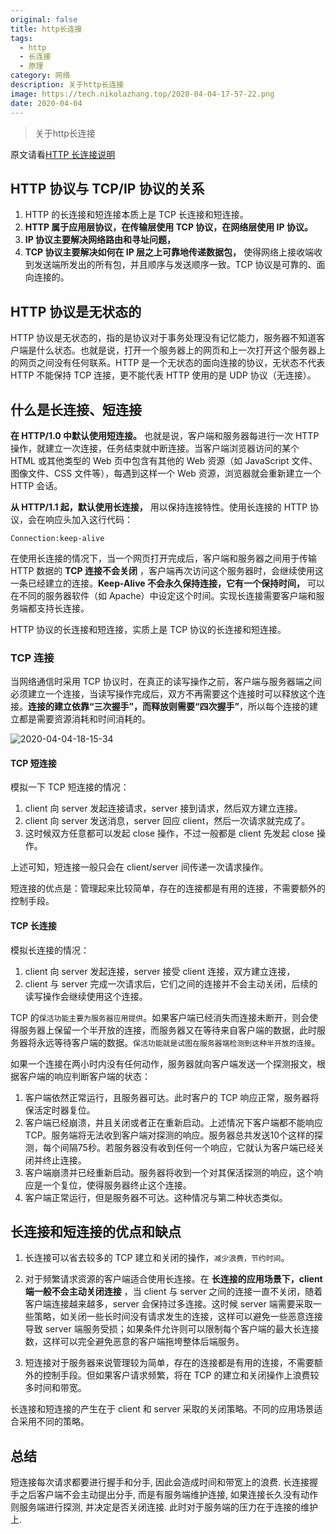 ```yaml
---
original: false
title: http长连接
tags:
  - http
  - 长连接
  - 原理
category: 网络
description: 关于http长连接
image: https://tech.nikolazhang.top/2020-04-04-17-57-22.png
date: 2020-04-04
---
```


> 关于http长连接

原文请看[HTTP 长连接说明](https://cloud.tencent.com/document/product/214/4149)

## HTTP 协议与 TCP/IP 协议的关系

1. HTTP 的长连接和短连接本质上是 TCP 长连接和短连接。
2. __HTTP 属于应用层协议，在传输层使用 TCP 协议，在网络层使用 IP 协议。__
3. __IP 协议主要解决网络路由和寻址问题，__
4. __TCP 协议主要解决如何在 IP 层之上可靠地传递数据包，__ 使得网络上接收端收到发送端所发出的所有包，并且顺序与发送顺序一致。TCP 协议是可靠的、面向连接的。

## HTTP 协议是无状态的

HTTP 协议是无状态的，指的是协议对于事务处理没有记忆能力，服务器不知道客户端是什么状态。也就是说，打开一个服务器上的网页和上一次打开这个服务器上的网页之间没有任何联系。HTTP 是一个无状态的面向连接的协议，无状态不代表 HTTP 不能保持 TCP 连接，更不能代表 HTTP 使用的是 UDP 协议（无连接）。

## 什么是长连接、短连接

__在 HTTP/1.0 中默认使用短连接。__
也就是说，客户端和服务器每进行一次 HTTP 操作，就建立一次连接，任务结束就中断连接。当客户端浏览器访问的某个 HTML 或其他类型的 Web 页中包含有其他的 Web 资源（如 JavaScript 文件、图像文件、CSS 文件等），每遇到这样一个 Web 资源，浏览器就会重新建立一个 HTTP 会话。

__从 HTTP/1.1 起，默认使用长连接，__ 用以保持连接特性。使用长连接的 HTTP 协议，会在响应头加入这行代码：

```
Connection:keep-alive
```

在使用长连接的情况下，当一个网页打开完成后，客户端和服务器之间用于传输 HTTP 数据的 __TCP 连接不会关闭__ ，客户端再次访问这个服务器时，会继续使用这一条已经建立的连接。__Keep-Alive 不会永久保持连接，它有一个保持时间，__ 可以在不同的服务器软件（如 Apache）中设定这个时间。实现长连接需要客户端和服务端都支持长连接。

HTTP 协议的长连接和短连接，实质上是 TCP 协议的长连接和短连接。

### TCP 连接

当网络通信时采用 TCP 协议时，在真正的读写操作之前，客户端与服务器端之间必须建立一个连接，当读写操作完成后，双方不再需要这个连接时可以释放这个连接。__连接的建立依靠“三次握手”，而释放则需要“四次握手”__，所以每个连接的建立都是需要资源消耗和时间消耗的。

![2020-04-04-18-15-34](https://tech.nikolazhang.top/2020-04-04-18-15-34.png)

#### TCP 短连接

模拟一下 TCP 短连接的情况：

1. client 向 server 发起连接请求，server 接到请求，然后双方建立连接。
2. client 向 server 发送消息，server 回应 client，然后一次请求就完成了。
3. 这时候双方任意都可以发起 close 操作，不过一般都是 client 先发起 close 操作。

上述可知，短连接一般只会在 client/server 间传递一次请求操作。

短连接的优点是：管理起来比较简单，存在的连接都是有用的连接，不需要额外的控制手段。

#### TCP 长连接

模拟长连接的情况：

1. client 向 server 发起连接，server 接受 client 连接，双方建立连接，
2. client 与 server 完成一次请求后，它们之间的连接并不会主动关闭，后续的读写操作会继续使用这个连接。

TCP 的`保活功能主要为服务器应用提供`。如果客户端已经消失而连接未断开，则会使得服务器上保留一个半开放的连接，而服务器又在等待来自客户端的数据，此时服务器将永远等待客户端的数据。`保活功能就是试图在服务器端检测到这种半开放的连接`。

如果一个连接在两小时内没有任何动作，服务器就向客户端发送一个探测报文，根据客户端的响应判断客户端的状态：

1. 客户端依然正常运行，且服务器可达。此时客户的 TCP 响应正常，服务器将保活定时器复位。
2. 客户端已经崩溃，并且关闭或者正在重新启动。上述情况下客户端都不能响应 TCP。服务端将无法收到客户端对探测的响应。服务器总共发送10个这样的探测，每个间隔75秒。若服务器没有收到任何一个响应，它就认为客户端已经关闭并终止连接。
3. 客户端崩溃并已经重新启动。服务器将收到一个对其保活探测的响应，这个响应是一个复位，使得服务器终止这个连接。
4. 客户端正常运行，但是服务器不可达。这种情况与第二种状态类似。

## 长连接和短连接的优点和缺点

1. 长连接可以省去较多的 TCP 建立和关闭的操作，`减少浪费，节约时间`。
2. 对于频繁请求资源的客户端适合使用长连接。在 __长连接的应用场景下，client 端一般不会主动关闭连接__ ，当 client 与 server 之间的连接一直不关闭，随着客户端连接越来越多，server 会保持过多连接。这时候 server 端需要采取一些策略，如关闭一些长时间没有请求发生的连接，这样可以避免一些恶意连接导致 server 端服务受损；如果条件允许则可以限制每个客户端的最大长连接数，这样可以完全避免恶意的客户端拖垮整体后端服务。

3. 短连接对于服务器来说管理较为简单，存在的连接都是有用的连接，不需要额外的控制手段。但如果客户请求频繁，将在 TCP 的建立和关闭操作上浪费较多时间和带宽。

长连接和短连接的产生在于 client 和 server 采取的关闭策略。不同的应用场景适合采用不同的策略。

## 总结

短连接每次请求都要进行握手和分手, 因此会造成时间和带宽上的浪费.
长连接握手之后客户端不会主动提出分手, 而是有服务端维护连接, 如果连接长久没有动作则服务端进行探测, 并决定是否关闭连接. 此时对于服务端的压力在于连接的维护上.
